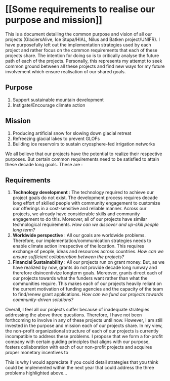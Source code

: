 

# [[Some requirements to realise our purpose and mission]]
This is a document detailing the common purpose and vision of all our projects (GlaciersAlive, Ice Stupa/HIAL, Nilus and Batken project/UNIFR). I have purposefully left out the implementation strategies used by each project and rather focus on the common requirements that each of these projects share. The intention for doing so is to critically analyse the future path of each of the projects. Personally, this represents my attempt to seek common ground between all these projects and find new ways for my future involvement which ensure realisation of our shared goals.

## Purpose
1. Support sustainable mountain development
2. Instigate/Encourage climate action

## Mission
1. Producing artificial snow for slowing down glacial retreat
2. Refreezing glacial lakes to prevent GLOFs
3. Building ice reservoirs to sustain cryosphere-fed irrigation networks

We all believe that our projects have the potential to realize their respective purposes. But certain common requirements need to be satisfied to attain these decade long goals. These are :

## Requirements
1. **Technology development** : The technology required to achieve our project goals do not exist. The development process requires decade long effort of skilled people with community engagement to customize our offerings in a cost-sensitive and reliable manner. Across our projects, we already have considerable skills and community engagement to do this. Moreover, all of our projects have similar technological requirements. *How can we discover and up-skill people long term?*
2. **Worldwide perspective** : All our goals are worldwide problems. Therefore, our implementation/communication strategies needs to enable climate action irrespective of the location. This requires exchange of people, ideas and resources across countries. *How can we ensure sufficient collaboration between the projects?*
3. **Financial Sustainability** :  All our projects run on grant money. But, as we have realized by now, grants do not provide decade long runway and therefore disincentivize longterm goals. Moreover, grants direct each of our projects towards what the funders want rather than what the communities require. This makes each of our projects heavily reliant on the current motivation of funding agencies and the capacity of the team to find/renew grant applications. *How can we fund our projects towards community-driven solutions?*

Overall, I feel all our projects suffer because of inadequate strategies addressing the above three questions.  Therefore, I have not been forthcoming to involve in any of these projects until now. However, I am still invested in the purpose and mission each of our projects share. In my view, the non-profit organizational structure of each of our projects is currently incompatible to address these problems. I propose that we form a for-profit company with certain guiding principles that aligns with our purpose, fosters collaboration with each of our non-profit projects and acquires proper monetary incentives to  


This is why I would appreciate if you could detail strategies that you think could be implemented within the next year that could address the three problems highlighted above...